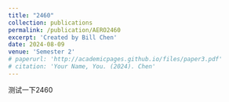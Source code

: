 ```yaml
---
title: "2460"
collection: publications
permalink: /publication/AERO2460
excerpt: 'Created by Bill Chen'
date: 2024-08-09
venue: 'Semester 2'
# paperurl: 'http://academicpages.github.io/files/paper3.pdf'
# citation: 'Your Name, You. (2024). Chen'
---
```


测试一下2460
